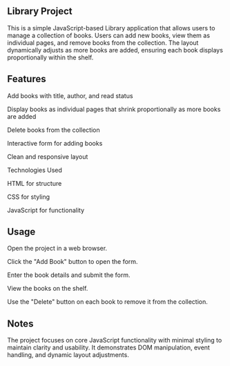 ## Library Project

This is a simple JavaScript-based Library application that allows users to manage a collection of books. Users can add new books, view them as individual pages, and remove books from the collection. The layout dynamically adjusts as more books are added, ensuring each book displays proportionally within the shelf.

## Features

Add books with title, author, and read status

Display books as individual pages that shrink proportionally as more books are added

Delete books from the collection

Interactive form for adding books

Clean and responsive layout

Technologies Used

HTML for structure

CSS for styling

JavaScript for functionality

## Usage

Open the project in a web browser.

Click the "Add Book" button to open the form.

Enter the book details and submit the form.

View the books on the shelf.

Use the "Delete" button on each book to remove it from the collection.

## Notes

The project focuses on core JavaScript functionality with minimal styling to maintain clarity and usability. It demonstrates DOM manipulation, event handling, and dynamic layout adjustments.